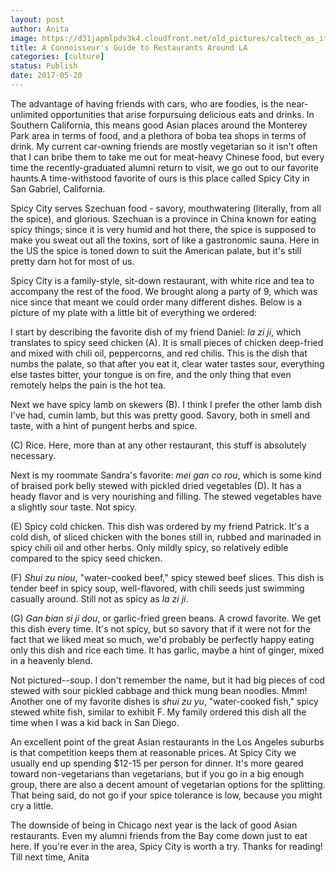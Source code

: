 ```yaml
---
layout: post
author: Anita
image: https://d31japmlpdv3k4.cloudfront.net/old_pictures/caltech_as_it_happens/6a0105349b8251970b01bb099b116e970d.jpg
title: A Connoisseur's Guide to Restaurants Around LA
categories: [culture]
status: Publish
date: 2017-05-20
---
```


The advantage of having friends with cars, who are foodies, is the near-unlimited opportunities that arise forpursuing delicious eats and drinks. In Southern California, this means good Asian places around the Monterey Park area in terms of food, and a plethora of boba tea shops in terms of drink. My current car-owning friends are mostly vegetarian so it isn't often that I can bribe them to take me out for meat-heavy Chinese food, but every time the recently-graduated alumni return to visit, we go out to our favorite haunts.A time-withstood favorite of ours is this place called Spicy City in San Gabriel, California.

Spicy City serves Szechuan food - savory, mouthwatering (literally, from all the spice), and glorious. Szechuan is a province in China known for eating spicy things; since it is very humid and hot there, the spice is supposed to make you sweat out all the toxins, sort of like a gastronomic sauna. Here in the US the spice is toned down to suit the American palate, but it's still pretty darn hot for most of us.

Spicy City is a family-style, sit-down restaurant, with white rice and tea to accompany the rest of the food. We brought along a party of 9, which was nice since that meant we could order many different dishes. Below is a picture of my plate with a little bit of everything we ordered:

I start by describing the favorite dish of my friend Daniel: *la zi ji*, which translates to spicy seed chicken (A). It is small pieces of chicken deep-fried and mixed with chili oil, peppercorns, and red chilis. This is the dish that numbs the palate, so that after you eat it, clear water tastes sour, everything else tastes bitter, your tongue is on fire, and the only thing that even remotely helps the pain is the hot tea.

Next we have spicy lamb on skewers (B). I think I prefer the other lamb dish I've had, cumin lamb, but this was pretty good. Savory, both in smell and taste, with a hint of pungent herbs and spice.

(C) Rice. Here, more than at any other restaurant, this stuff is absolutely necessary.

Next is my roommate Sandra's favorite: *mei gan co rou*, which is some kind of braised pork belly stewed with pickled dried vegetables (D). It has a heady flavor and is very nourishing and filling. The stewed vegetables have a slightly sour taste. Not spicy.

(E) Spicy cold chicken. This dish was ordered by my friend Patrick. It's a cold dish, of sliced chicken with the bones still in, rubbed and marinaded in spicy chili oil and other herbs. Only mildly spicy, so relatively edible compared to the spicy seed chicken.

(F) *Shui zu niou*, "water-cooked beef," spicy stewed beef slices. This dish is tender beef in spicy soup, well-flavored, with chili seeds just swimming casually around. Still not as spicy as *la zi ji*.

(G) *Gan bian si ji dou*, or garlic-fried green beans. A crowd favorite. We get this dish every time. It's not spicy, but so savory that if it were not for the fact that we liked meat so much, we'd probably be perfectly happy eating only this dish and rice each time. It has garlic, maybe a hint of ginger, mixed in a heavenly blend.

Not pictured--soup. I don't remember the name, but it had big pieces of cod stewed with sour pickled cabbage and thick mung bean noodles. Mmm!
Another one of my favorite dishes is *shui zu yu*, "water-cooked fish," spicy stewed white fish, similar to exhibit F. My family ordered this dish all the time when I was a kid back in San Diego.

An excellent point of the great Asian restaurants in the Los Angeles suburbs is that competition keeps them at reasonable prices. At Spicy City we usually end up spending $12-15 per person for dinner. It's more geared toward non-vegetarians than vegetarians, but if you go in a big enough group, there are also a decent amount of vegetarian options for the splitting. That being said, do not go if your spice tolerance is low, because you might cry a little.

The downside of being in Chicago next year is the lack of good Asian restaurants. Even my alumni friends from the Bay come down just to eat here. If you're ever in the area, Spicy City is worth a try. Thanks for reading!
Till next time,
Anita
